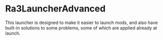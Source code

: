# Ra3LauncherAdvanced
 This launcher is designed to make it easier to launch mods, and also have built-in solutions to some problems, some of which are applied already at launch.

